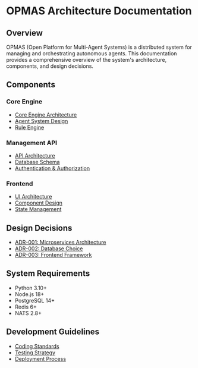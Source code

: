 # OPMAS Architecture Documentation

## Overview
OPMAS (Open Platform for Multi-Agent Systems) is a distributed system for managing and orchestrating autonomous agents. This documentation provides a comprehensive overview of the system's architecture, components, and design decisions.

## Components

### Core Engine
- [Core Engine Architecture](core-engine.md)
- [Agent System Design](agent-system.md)
- [Rule Engine](rule-engine.md)

### Management API
- [API Architecture](management-api.md)
- [Database Schema](database-schema.md)
- [Authentication & Authorization](auth.md)

### Frontend
- [UI Architecture](ui-architecture.md)
- [Component Design](component-design.md)
- [State Management](state-management.md)

## Design Decisions
- [ADR-001: Microservices Architecture](adr-001-microservices.md)
- [ADR-002: Database Choice](adr-002-database.md)
- [ADR-003: Frontend Framework](adr-003-frontend.md)

## System Requirements
- Python 3.10+
- Node.js 18+
- PostgreSQL 14+
- Redis 6+
- NATS 2.8+

## Development Guidelines
- [Coding Standards](coding-standards.md)
- [Testing Strategy](testing-strategy.md)
- [Deployment Process](deployment.md)
